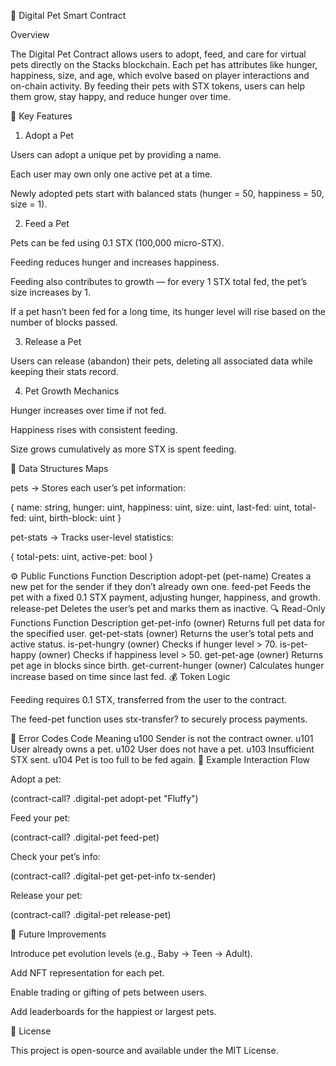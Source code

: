 🐾 Digital Pet Smart Contract

Overview

The Digital Pet Contract allows users to adopt, feed, and care for virtual pets directly on the Stacks blockchain.
Each pet has attributes like hunger, happiness, size, and age, which evolve based on player interactions and on-chain activity.
By feeding their pets with STX tokens, users can help them grow, stay happy, and reduce hunger over time.

🌟 Key Features
1. Adopt a Pet

Users can adopt a unique pet by providing a name.

Each user may own only one active pet at a time.

Newly adopted pets start with balanced stats (hunger = 50, happiness = 50, size = 1).

2. Feed a Pet

Pets can be fed using 0.1 STX (100,000 micro-STX).

Feeding reduces hunger and increases happiness.

Feeding also contributes to growth — for every 1 STX total fed, the pet’s size increases by 1.

If a pet hasn’t been fed for a long time, its hunger level will rise based on the number of blocks passed.

3. Release a Pet

Users can release (abandon) their pets, deleting all associated data while keeping their stats record.

4. Pet Growth Mechanics

Hunger increases over time if not fed.

Happiness rises with consistent feeding.

Size grows cumulatively as more STX is spent feeding.

🧠 Data Structures
Maps

pets → Stores each user’s pet information:

{
  name: string,
  hunger: uint,
  happiness: uint,
  size: uint,
  last-fed: uint,
  total-fed: uint,
  birth-block: uint
}


pet-stats → Tracks user-level statistics:

{
  total-pets: uint,
  active-pet: bool
}

⚙️ Public Functions
Function	Description
adopt-pet (pet-name)	Creates a new pet for the sender if they don’t already own one.
feed-pet	Feeds the pet with a fixed 0.1 STX payment, adjusting hunger, happiness, and growth.
release-pet	Deletes the user’s pet and marks them as inactive.
🔍 Read-Only Functions
Function	Description
get-pet-info (owner)	Returns full pet data for the specified user.
get-pet-stats (owner)	Returns the user’s total pets and active status.
is-pet-hungry (owner)	Checks if hunger level > 70.
is-pet-happy (owner)	Checks if happiness level > 50.
get-pet-age (owner)	Returns pet age in blocks since birth.
get-current-hunger (owner)	Calculates hunger increase based on time since last fed.
💰 Token Logic

Feeding requires 0.1 STX, transferred from the user to the contract.

The feed-pet function uses stx-transfer? to securely process payments.

🧾 Error Codes
Code	Meaning
u100	Sender is not the contract owner.
u101	User already owns a pet.
u102	User does not have a pet.
u103	Insufficient STX sent.
u104	Pet is too full to be fed again.
🚀 Example Interaction Flow

Adopt a pet:

(contract-call? .digital-pet adopt-pet "Fluffy")


Feed your pet:

(contract-call? .digital-pet feed-pet)


Check your pet’s info:

(contract-call? .digital-pet get-pet-info tx-sender)


Release your pet:

(contract-call? .digital-pet release-pet)

🧩 Future Improvements

Introduce pet evolution levels (e.g., Baby → Teen → Adult).

Add NFT representation for each pet.

Enable trading or gifting of pets between users.

Add leaderboards for the happiest or largest pets.

📜 License

This project is open-source and available under the MIT License.